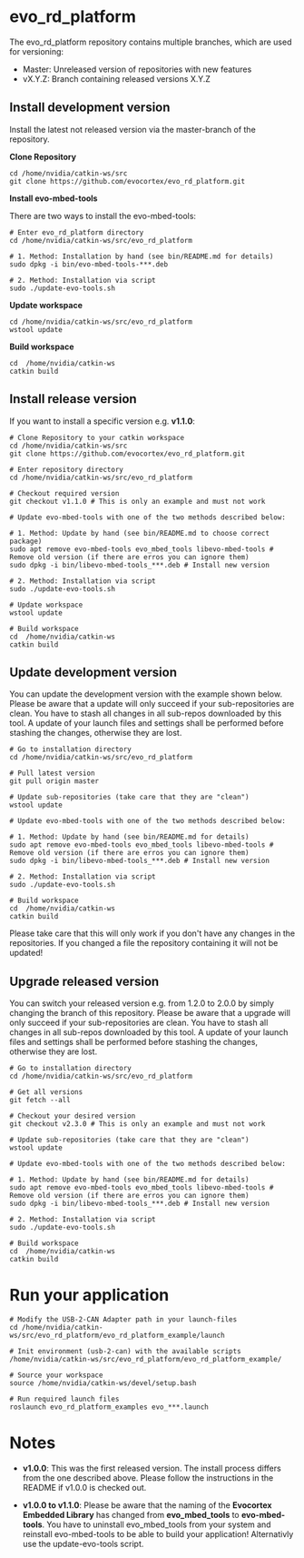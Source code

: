 # evo_rd_platform

The evo_rd_platform repository contains multiple branches, which are used for versioning:
-	Master: Unreleased version of repositories with new features
-	vX.Y.Z: Branch containing released versions X.Y.Z

## Install development version

Install the latest not released version via the master-branch of the repository.

**Clone Repository**
```
cd /home/nvidia/catkin-ws/src
git clone https://github.com/evocortex/evo_rd_platform.git
```

**Install evo-mbed-tools**

There are two ways to install the evo-mbed-tools:

```
# Enter evo_rd_platform directory
cd /home/nvidia/catkin-ws/src/evo_rd_platform

# 1. Method: Installation by hand (see bin/README.md for details)
sudo dpkg -i bin/evo-mbed-tools-***.deb

# 2. Method: Installation via script
sudo ./update-evo-tools.sh
```

**Update workspace**
```
cd /home/nvidia/catkin-ws/src/evo_rd_platform
wstool update
```

**Build workspace**
```
cd  /home/nvidia/catkin-ws
catkin build
```

## Install release version

If you want to install a specific version e.g. **v1.1.0**:
```
# Clone Repository to your catkin workspace
cd /home/nvidia/catkin-ws/src
git clone https://github.com/evocortex/evo_rd_platform.git

# Enter repository directory
cd /home/nvidia/catkin-ws/src/evo_rd_platform

# Checkout required version
git checkout v1.1.0 # This is only an example and must not work

# Update evo-mbed-tools with one of the two methods described below:

# 1. Method: Update by hand (see bin/README.md to choose correct package)
sudo apt remove evo-mbed-tools evo_mbed_tools libevo-mbed-tools # Remove old version (if there are erros you can ignore them)
sudo dpkg -i bin/libevo-mbed-tools_***.deb # Install new version

# 2. Method: Installation via script
sudo ./update-evo-tools.sh

# Update workspace
wstool update

# Build workspace
cd  /home/nvidia/catkin-ws
catkin build
```
## Update development version

You can update the development version with the example shown below. Please be aware that a update will only succeed if your sub-repositories are clean. You have to stash all changes in all sub-repos downloaded by this tool. A update of your launch files and settings shall be performed before stashing the changes, otherwise they are lost.

```
# Go to installation directory
cd /home/nvidia/catkin-ws/src/evo_rd_platform

# Pull latest version
git pull origin master

# Update sub-repositories (take care that they are "clean")
wstool update

# Update evo-mbed-tools with one of the two methods described below:

# 1. Method: Update by hand (see bin/README.md for details)
sudo apt remove evo-mbed-tools evo_mbed_tools libevo-mbed-tools # Remove old version (if there are erros you can ignore them)
sudo dpkg -i bin/libevo-mbed-tools_***.deb # Install new version

# 2. Method: Installation via script
sudo ./update-evo-tools.sh

# Build workspace
cd  /home/nvidia/catkin-ws
catkin build
```

Please take care that this will only work if you don't have any changes in the repositories.
If you changed a file the repository containing it will not be updated!

## Upgrade released version

You can switch your released version e.g. from 1.2.0 to 2.0.0 by simply changing the branch of this repository.
Please be aware that a upgrade will only succeed if your sub-repositories are clean. You have to stash all changes in all sub-repos downloaded by this tool. A update of your launch files and settings shall be performed before stashing the changes, otherwise they are lost.

```
# Go to installation directory
cd /home/nvidia/catkin-ws/src/evo_rd_platform

# Get all versions
git fetch --all

# Checkout your desired version
git checkout v2.3.0 # This is only an example and must not work

# Update sub-repositories (take care that they are "clean")
wstool update

# Update evo-mbed-tools with one of the two methods described below:

# 1. Method: Update by hand (see bin/README.md for details)
sudo apt remove evo-mbed-tools evo_mbed_tools libevo-mbed-tools # Remove old version (if there are erros you can ignore them)
sudo dpkg -i bin/libevo-mbed-tools_***.deb # Install new version

# 2. Method: Installation via script
sudo ./update-evo-tools.sh

# Build workspace
cd  /home/nvidia/catkin-ws
catkin build
```

# Run your application

```
# Modify the USB-2-CAN Adapter path in your launch-files
cd /home/nvidia/catkin-ws/src/evo_rd_platform/evo_rd_platform_example/launch

# Init environment (usb-2-can) with the available scripts
/home/nvidia/catkin-ws/src/evo_rd_platform/evo_rd_platform_example/

# Source your workspace
source /home/nvidia/catkin-ws/devel/setup.bash

# Run required launch files
roslaunch evo_rd_platform_examples evo_***.launch
```

# Notes
- **v1.0.0**: This was the first released version. The install process differs from the one described above. Please follow the instructions in the README if v1.0.0 is checked out.

- **v1.0.0 to v1.1.0**: Please be aware that the naming of the **Evocortex Embedded Library** has changed from **evo_mbed_tools** to **evo-mbed-tools**. You have to uninstall evo_mbed_tools from your system and reinstall evo-mbed-tools to be able to build your application! Alternativly use the update-evo-tools script.